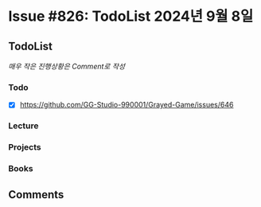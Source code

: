 # Issue #826: TodoList 2024년 9월 8일

## TodoList

*매우 작은 진행상황은 Comment로 작성*

### Todo  

- [x] https://github.com/GG-Studio-990001/Grayed-Game/issues/646

### Lecture

### Projects

### Books


## Comments

